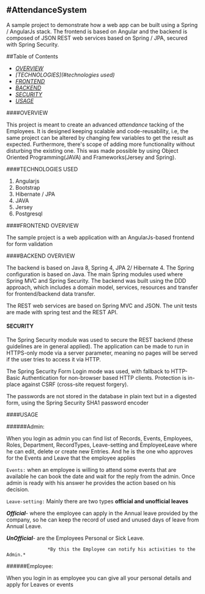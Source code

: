 #AttendanceSystem
---

A sample project to demonstrate how a web app can be built using a Spring / AngularJs stack. The frontend is based on Angular and the backend is composed of JSON REST web services based on Spring / JPA, secured with Spring Security.


##Table of Contents
   * *[OVERVIEW](#overview)*
   * *[TECHNOLOGIES](#technologies used)*
   * *[FRONTEND](#frontend)*
   * *[BACKEND](#backend)*
   * *[SECURITY](#security)*
   * *[USAGE](#usage)*
   
####OVERVIEW

This project is meant to create an advanced *attendance* tacking of the Employees. It is designed keeping scalable and code-reusability, i.e, the same project can be altered by changing few variables to get the result as expected. Furthermore, there's scope of adding more functionality without disturbing the existing one. This was made possible by using Object Oriented Programming(JAVA) and  Frameworks(Jersey and Spring).

####TECHNOLOGIES USED

<ol>

<li>Angularjs</li>
<li>Bootstrap</li>
<li>Hibernate / JPA</li>
<li>JAVA</li>
<li>Jersey</li>
<li>Postgresql</li>
</ol>

####FRONTEND OVERVIEW

The sample project is a web application with an AngularJs-based frontend for form validation

####BACKEND OVERVIEW

The backend is based on Java 8, Spring 4, JPA 2/ Hibernate 4. The Spring configuration is based on Java. The main Spring modules used where Spring MVC and Spring Security. The backend was built using the DDD approach, which includes a domain model, services, resources and transfer for frontend/backend data transfer.

The REST web services are based on Spring MVC and JSON. The unit tests are made with spring test and the REST API.

#### SECURITY

The Spring Security module was used to secure the REST backend (these guidelines are in general applied). The application can be made to run in HTTPS-only mode via a server parameter, meaning no pages will be served if the user tries to access it via HTTP.

The Spring Security Form Login mode was used, with fallback to HTTP-Basic Authentication for non-browser based HTTP clients. Protection is in-place against CSRF (cross-site request forgery).

The passwords are not stored in the database in plain text but in a digested form, using the Spring Security SHA1 password encoder 

####USAGE

######Admin:

When you login as admin you can find list of Records, Events, Employees, Roles, Department, RecordTypes, Leave-setting and EmployeeLeave where he can edit, delete or create new Entries. And he is the one who approves for the Events and Leave that the employee applies

`Events:` when an employee is willing to attend some events that are available he can book the date and wait for the reply from the admin. Once admin is ready with his answer he provides the action based on his decision.

`Leave-setting:` Mainly there are two types **official and unofficial leaves**
 
 ***Official***- where the employee can apply in the Annual leave provided by the company, so he can keep the record of used and unused days of leave from Annual Leave.

***UnOfficial***- are the Employees Personal or Sick Leave. 

                   *By this the Employee can notify his activities to the Admin.*


######Employee:

When you login in as employee you can give all your personal details and apply for Leaves  or events 



